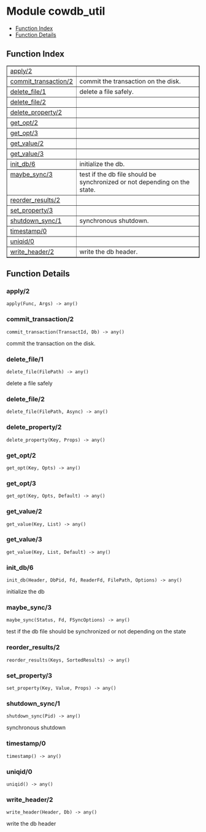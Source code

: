 

# Module cowdb_util #
* [Function Index](#index)
* [Function Details](#functions)


<a name="index"></a>

## Function Index ##


<table width="100%" border="1" cellspacing="0" cellpadding="2" summary="function index"><tr><td valign="top"><a href="#apply-2">apply/2</a></td><td></td></tr><tr><td valign="top"><a href="#commit_transaction-2">commit_transaction/2</a></td><td>commit the transaction on the disk.</td></tr><tr><td valign="top"><a href="#delete_file-1">delete_file/1</a></td><td>delete a file safely.</td></tr><tr><td valign="top"><a href="#delete_file-2">delete_file/2</a></td><td></td></tr><tr><td valign="top"><a href="#delete_property-2">delete_property/2</a></td><td></td></tr><tr><td valign="top"><a href="#get_opt-2">get_opt/2</a></td><td></td></tr><tr><td valign="top"><a href="#get_opt-3">get_opt/3</a></td><td></td></tr><tr><td valign="top"><a href="#get_value-2">get_value/2</a></td><td></td></tr><tr><td valign="top"><a href="#get_value-3">get_value/3</a></td><td></td></tr><tr><td valign="top"><a href="#init_db-6">init_db/6</a></td><td>initialize the db.</td></tr><tr><td valign="top"><a href="#maybe_sync-3">maybe_sync/3</a></td><td>test if the db file should be synchronized or not depending on the
state.</td></tr><tr><td valign="top"><a href="#reorder_results-2">reorder_results/2</a></td><td></td></tr><tr><td valign="top"><a href="#set_property-3">set_property/3</a></td><td></td></tr><tr><td valign="top"><a href="#shutdown_sync-1">shutdown_sync/1</a></td><td>synchronous shutdown.</td></tr><tr><td valign="top"><a href="#timestamp-0">timestamp/0</a></td><td></td></tr><tr><td valign="top"><a href="#uniqid-0">uniqid/0</a></td><td></td></tr><tr><td valign="top"><a href="#write_header-2">write_header/2</a></td><td>write the db header.</td></tr></table>


<a name="functions"></a>

## Function Details ##

<a name="apply-2"></a>

### apply/2 ###

`apply(Func, Args) -> any()`


<a name="commit_transaction-2"></a>

### commit_transaction/2 ###

`commit_transaction(TransactId, Db) -> any()`

commit the transaction on the disk.
<a name="delete_file-1"></a>

### delete_file/1 ###

`delete_file(FilePath) -> any()`

delete a file safely
<a name="delete_file-2"></a>

### delete_file/2 ###

`delete_file(FilePath, Async) -> any()`


<a name="delete_property-2"></a>

### delete_property/2 ###

`delete_property(Key, Props) -> any()`


<a name="get_opt-2"></a>

### get_opt/2 ###

`get_opt(Key, Opts) -> any()`


<a name="get_opt-3"></a>

### get_opt/3 ###

`get_opt(Key, Opts, Default) -> any()`


<a name="get_value-2"></a>

### get_value/2 ###

`get_value(Key, List) -> any()`


<a name="get_value-3"></a>

### get_value/3 ###

`get_value(Key, List, Default) -> any()`


<a name="init_db-6"></a>

### init_db/6 ###

`init_db(Header, DbPid, Fd, ReaderFd, FilePath, Options) -> any()`

initialize the db
<a name="maybe_sync-3"></a>

### maybe_sync/3 ###

`maybe_sync(Status, Fd, FSyncOptions) -> any()`

test if the db file should be synchronized or not depending on the
state
<a name="reorder_results-2"></a>

### reorder_results/2 ###

`reorder_results(Keys, SortedResults) -> any()`


<a name="set_property-3"></a>

### set_property/3 ###

`set_property(Key, Value, Props) -> any()`


<a name="shutdown_sync-1"></a>

### shutdown_sync/1 ###

`shutdown_sync(Pid) -> any()`

synchronous shutdown
<a name="timestamp-0"></a>

### timestamp/0 ###

`timestamp() -> any()`


<a name="uniqid-0"></a>

### uniqid/0 ###

`uniqid() -> any()`


<a name="write_header-2"></a>

### write_header/2 ###

`write_header(Header, Db) -> any()`

write the db header
